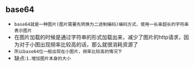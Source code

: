 ## base64
* `base64就是一种图片(图片需要先转换为二进制编码)编码方式，使用一长串超长的字符串表示图片`
* 在图片加载的时候是通过字符串的形式加载出来，减少了图片的http请求，因为对于小图出现频率比较高的话，那么就很消耗资源了
* `所以base64位一般出现在小图片，频率比较高的情况下`
* 缺点:`1.增加图片本身的大小`
